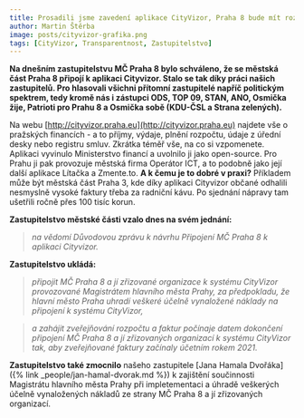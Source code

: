 ```yaml
---
title: Prosadili jsme zavedení aplikace CityVizor, Praha 8 bude mít rozklikávací rozpočet
author: Martin Štěrba
image: posts/cityvizor-grafika.png
tags: [CityVizor, Transparentnost, Zastupitelstvo]
---
```


**Na dnešním zastupitelstvu MČ Praha 8 bylo schváleno, že se městská část Praha 8 připojí k aplikaci Cityvizor. Stalo se tak díky práci našich zastupitelů. Pro hlasovali všichni přítomní zastupitelé napříč politickým spektrem, tedy kromě nás i zástupci ODS, TOP 09, STAN, ANO, Osmička žije, Patrioti pro Prahu 8 a Osmička sobě (KDU-ČSL a Strana zelených).**

Na webu [http://cityvizor.praha.eu](http://cityvizor.praha.eu) najdete vše o pražských financích - a to příjmy, výdaje, plnění rozpočtu, údaje z úřední desky nebo registru smluv. Zkrátka téměř vše, na co si vzpomenete. Aplikaci vyvinulo Ministerstvo financí a uvolnilo ji jako open-source. Pro Prahu ji pak provozuje městská firma Operátor ICT, a to podobně jako její další aplikace Lítačka a Zmente.to. **A k čemu je to dobré v praxi?** Příkladem může být městská část Praha 3, kde díky aplikaci Cityvizor občané odhalili nesmyslně vysoké faktury třeba za radniční kávu. Po sjednání nápravy tam ušetřili ročně přes 100 tisíc korun.

**Zastupitelstvo městské části vzalo dnes na svém jednání:**
> *na vědomí Důvodovou zprávu k návrhu Připojení MČ Praha 8 k aplikaci Cityvizor.*

**Zastupitelstvo ukládá:**
> *připojit MČ Praha 8 a jí zřizované organizace k systému CityVizor provozované Magistrátem hlavního města Prahy, za předpokladu, že hlavní město Praha uhradí veškeré účelně vynaložené náklady na připojení k systému CityVizor,*

> *a zahájit zveřejňování rozpočtu a faktur počínaje datem dokončení připojení MČ Praha 8 a jí zřizovaných organizací k systému CityVizor tak, aby zveřejňované faktury začínaly účetním rokem 2021.*

**Zastupitelstvo také zmocnilo** našeho zastupitele [Jana Hamala Dvořáka]({% link _people/jan-hamal-dvorak.md %}) k zajištění součinnosti Magistrátu hlavního města Prahy při impletementaci a úhradě veškerých účelně vynaložených nákladů ze strany MČ Praha 8 a jí zřizovaných organizací.
